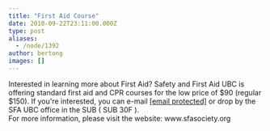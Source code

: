 ```yaml
---
title: "First Aid Course"
date: 2010-09-22T23:11:00.000Z
type: post
aliases:
  - /node/1392
author: bertong
images: []
---
```


<div class="field field-name-body field-type-text-with-summary field-label-hidden"><div class="field-items"><div class="field-item even"><p>Interested in learning more about First Aid? Safety and First Aid UBC is offering standard first aid and CPR courses for the low price of $90 (regular $150). If you&apos;re interested, you can e-mail <a href="/cdn-cgi/l/email-protection" class="__cf_email__" data-cfemail="44342b3d25372225042329252d286a272b29">[email&#xA0;protected]</a> or drop by the SFA UBC office in the SUB ( SUB 30F ).<br>
For more information, please visit the website: www.sfasociety.org</p>
</div></div></div>    <footer>
          </footer>
